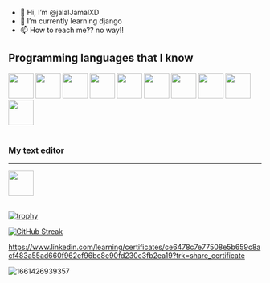 - 👋 Hi, I’m @jalalJamalXD
- 🌱 I’m currently learning django  
- 📫 How to reach me?? no way!!

<h2>Programming languages that I know</h2>

<div>
<img style="width:50px;" src="https://cdn.jsdelivr.net/gh/devicons/devicon/icons/python/python-original.svg" />
<img style="width:50px;" src="https://cdn.jsdelivr.net/gh/devicons/devicon/icons/django/django-plain.svg" />
<img style="width:50px;" src="https://cdn.jsdelivr.net/gh/devicons/devicon/icons/html5/html5-original.svg" />
<img style="width:50px;" src="https://cdn.jsdelivr.net/gh/devicons/devicon/icons/css3/css3-original.svg" />
<img style="width:50px;" src="https://cdn.jsdelivr.net/gh/devicons/devicon/icons/bootstrap/bootstrap-original.svg" />
<img style="width:50px;" src="https://cdn.jsdelivr.net/gh/devicons/devicon/icons/git/git-original.svg" />
<img style="width:50px;" src="https://cdn.jsdelivr.net/gh/devicons/devicon/icons/javascript/javascript-original.svg" />
<img style="width:50px;" src="https://cdn.jsdelivr.net/gh/devicons/devicon/icons/react/react-original.svg" />
<img style="width:50px;" src="https://cdn.jsdelivr.net/gh/devicons/devicon/icons/postgresql/postgresql-original.svg" />
<img style="width:50px;" src="https://cdn.jsdelivr.net/gh/devicons/devicon/icons/ubuntu/ubuntu-plain.svg" />
</div>
<br>
<h3>My text editor</h3>
<hr>
<div><img style="width:50px;" src="https://cdn.jsdelivr.net/gh/devicons/devicon/icons/vscode/vscode-original.svg" /></div>

<br>
  
[![trophy](https://github-profile-trophy.vercel.app/?username=jalalJamalXD&theme=onedark)](https://github.com/jalalJamalXD)




[![GitHub Streak](https://github-readme-streak-stats.herokuapp.com/?user=jalalJamalXD&theme=highcontrast)](https://git.io/streak-stats)



https://www.linkedin.com/learning/certificates/ce6478c7e77508e5b659c8acf483a55ad660f962ef96bc8e90fd230c3fb2ea19?trk=share_certificate






![1661426939357](https://user-images.githubusercontent.com/111292790/186653424-73e838ea-d967-4457-8248-1f3607e1e026.png)
